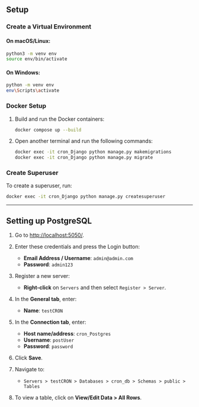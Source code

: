 ## Setup

### Create a Virtual Environment

#### On macOS/Linux:
```bash
python3 -m venv env
source env/bin/activate
```

#### On Windows:
```bash
python -m venv env
env\Scripts\activate
```

### Docker Setup

1. Build and run the Docker containers:
   ```bash
   docker compose up --build
   ```

2. Open another terminal and run the following commands:
   ```bash
   docker exec -it cron_Django python manage.py makemigrations
   docker exec -it cron_Django python manage.py migrate
   ```

### Create Superuser

To create a superuser, run:
```bash
docker exec -it cron_Django python manage.py createsuperuser
```

---

## Setting up PostgreSQL

1. Go to [http://localhost:5050/](http://localhost:5050/).

2. Enter these credentials and press the Login button:
   - **Email Address / Username**: `admin@admin.com`
   - **Password**: `admin123`

3. Register a new server:
   - **Right-click** on `Servers` and then select `Register > Server`.

4. In the **General tab**, enter:
   - **Name**: `testCRON`

5. In the **Connection tab**, enter:
   - **Host name/address**: `cron_Postgres`
   - **Username**: `postUser`
   - **Password**: `password`

6. Click **Save**.

7. Navigate to:
   - `Servers > testCRON > Databases > cron_db > Schemas > public > Tables`

8. To view a table, click on **View/Edit Data > All Rows**.
